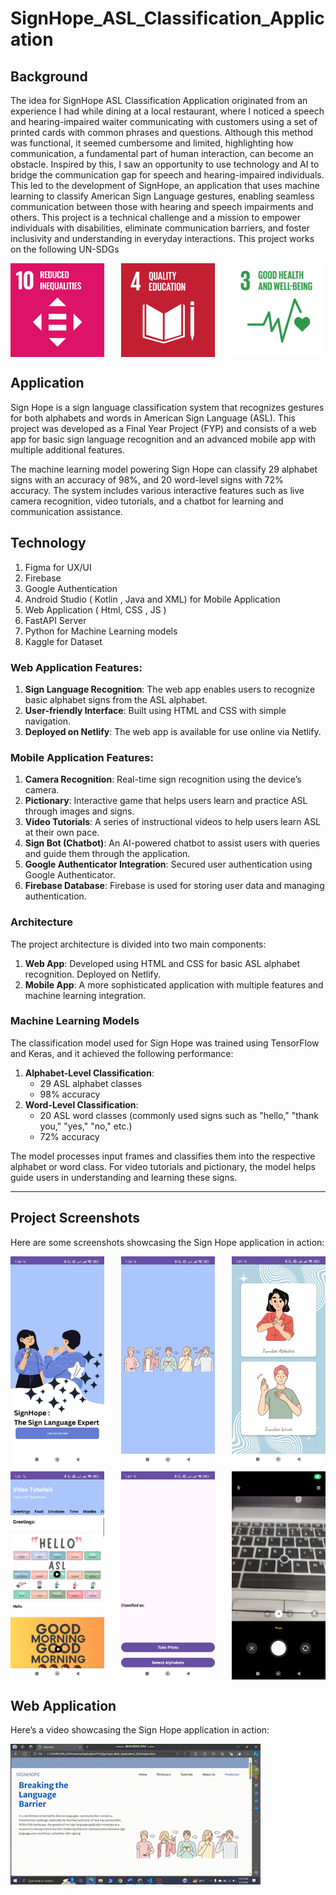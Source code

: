 # SignHope_ASL_Classification_Application


## Background 
The idea for SignHope ASL Classification Application originated from an experience I had while dining at a local restaurant, where I noticed a speech and hearing-impaired waiter communicating with customers using a set of printed cards with common phrases and questions. Although this method was functional, it seemed cumbersome and limited, highlighting how communication, a fundamental part of human interaction, can become an obstacle. Inspired by this, I saw an opportunity to use technology and AI to bridge the communication gap for speech and hearing-impaired individuals. This led to the development of SignHope, an application that uses machine learning to classify American Sign Language gestures, enabling seamless communication between those with hearing and speech impairments and others. This project is a technical challenge and a mission to empower individuals with disabilities, eliminate communication barriers, and foster inclusivity and understanding in everyday interactions. This project works on the following UN-SDGs

<div style="display: flex; justify-content: space-between;">
    <img src="Images/un1.png" alt="UN SDG" width="150"/>
    <img src="Images/un2.png" alt="UN SDG" width="150"/>
    <img src="Images/un3.jpg" alt="UN SDG" width="150"/>
</div>


## Application 
Sign Hope is a sign language classification system that recognizes gestures for both alphabets and words in American Sign Language (ASL). This project was developed as a Final Year Project (FYP) and consists of a web app for basic sign language recognition and an advanced mobile app with multiple additional features.

The machine learning model powering Sign Hope can classify 29 alphabet signs with an accuracy of 98%, and 20 word-level signs with 72% accuracy. The system includes various interactive features such as live camera recognition, video tutorials, and a chatbot for learning and communication assistance.

## Technology 

1. Figma for UX/UI
2. Firebase
3. Google Authentication
4. Android Studio ( Kotlin , Java and XML) for Mobile Application
5. Web Application ( Html, CSS , JS )
6. FastAPI Server 
7. Python for Machine Learning models
8. Kaggle for Dataset




### Web Application Features:
1. **Sign Language Recognition**: The web app enables users to recognize basic alphabet signs from the ASL alphabet.
2. **User-friendly Interface**: Built using HTML and CSS with simple navigation.
3. **Deployed on Netlify**: The web app is available for use online via Netlify.

### Mobile Application Features:
1. **Camera Recognition**: Real-time sign recognition using the device’s camera.
2. **Pictionary**: Interactive game that helps users learn and practice ASL through images and signs.
3. **Video Tutorials**: A series of instructional videos to help users learn ASL at their own pace.
4. **Sign Bot (Chatbot)**: An AI-powered chatbot to assist users with queries and guide them through the application.
5. **Google Authenticator Integration**: Secured user authentication using Google Authenticator.
6. **Firebase Database**: Firebase is used for storing user data and managing authentication.

### Architecture
The project architecture is divided into two main components:
1. **Web App**: Developed using HTML and CSS for basic ASL alphabet recognition. Deployed on Netlify.
2. **Mobile App**: A more sophisticated application with multiple features and machine learning integration.

### Machine Learning Models
The classification model used for Sign Hope was trained using TensorFlow and Keras, and it achieved the following performance:

1. **Alphabet-Level Classification**:
     - 29 ASL alphabet classes
     - 98% accuracy
2. **Word-Level Classification**:
      - 20 ASL word classes (commonly used signs such as "hello," "thank you," "yes," "no," etc.)
      - 72% accuracy
   
The model processes input frames and classifies them into the respective alphabet or word class. For video tutorials and pictionary, the model helps guide users in understanding and learning these signs.

---

## Project Screenshots

Here are some screenshots showcasing the Sign Hope application in action:

<div style="display: flex; justify-content: space-between;">
    <img src="Images/1.jpeg" alt="Web App - Alphabet Recognition" width="150"/>
    <img src="Images/2.jpeg" alt="Mobile App - Camera Recognition" width="150"/>
    <img src="Images/3.jpeg" alt="Pictionary Feature" width="150"/>
</div>

<div style="display: flex; justify-content: space-between; margin-top: 10px;">
    <img src="Images/4.jpeg" alt="Sign Bot Chatbot" width="150"/>
    <img src="Images/5.jpeg" alt="Video Tutorials" width="150"/>
    <img src="Images/6.jpeg" alt="Video Tutorials" width="150"/>
</div>



## Web Application

Here’s a video showcasing the Sign Hope application in action:

![SignHope Demo](video.gif)


